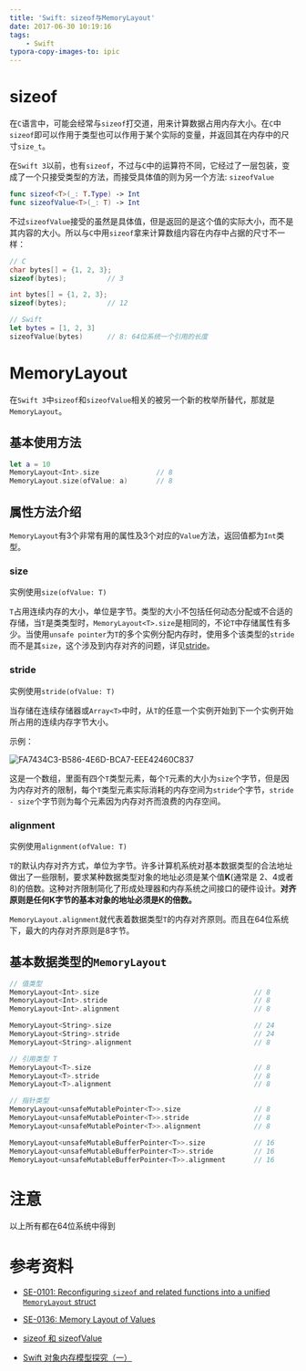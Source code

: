 ```yaml
---
title: 'Swift: sizeof与MemoryLayout'
date: 2017-06-30 10:19:16
tags:
	- Swift
typora-copy-images-to: ipic
---
```


# sizeof

在`C`语言中，可能会经常与`sizeof`打交道，用来计算数据占用内存大小。在`C`中`sizeof`即可以作用于类型也可以作用于某个实际的变量，并返回其在内存中的尺寸`size_t`。

在`Swift 3`以前，也有`sizeof`，不过与`C`中的运算符不同，它经过了一层包装，变成了一个只接受类型的方法，而接受具体值的则为另一个方法: `sizeofValue`

```swift
func sizeof<T>(_: T.Type) -> Int
func sizeofValue<T>(_: T) -> Int
```

<!-- more -->

不过`sizeofValue`接受的虽然是具体值，但是返回的是这个值的实际大小，而不是其内容的大小。所以与`C`中用`sizeof`拿来计算数组内容在内存中占据的尺寸不一样：

```c
// C
char bytes[] = {1, 2, 3};
sizeof(bytes);          // 3

int bytes[] = {1, 2, 3};
sizeof(bytes);          // 12
```

```swift
// Swift
let bytes = [1, 2, 3]
sizeofValue(bytes)      // 8: 64位系统一个引用的长度
```

# MemoryLayout

在`Swift 3`中`sizeof`和`sizeofValue`相关的被另一个新的枚举所替代，那就是`MemoryLayout`。

## 基本使用方法

```swift
let a = 10
MemoryLayout<Int>.size              // 8
MemoryLayout.size(ofValue: a)       // 8
```

## 属性方法介绍

`MemoryLayout`有3个非常有用的属性及3个对应的`Value`方法，返回值都为`Int`类型。

### size

实例使用`size(ofValue: T)`

`T`占用连续内存的大小，单位是字节。类型的大小不包括任何动态分配或不合适的存储，当`T`是类类型时，`MemoryLayout<T>.size`是相同的，不论`T`中存储属性有多少。当使用`unsafe pointer`为`T`的多个实例分配内存时，使用多个该类型的`stride`而不是其`size`，这个涉及到内存对齐的问题，详见[stride](#stride)。

### stride

实例使用`stride(ofValue: T)`

当存储在连续存储器或`Array<T>`中时，从`T`的任意一个实例开始到下一个实例开始所占用的连续内存字节大小。

示例：

![FA7434C3-B586-4E6D-BCA7-EEE42460C837](https://ws2.sinaimg.cn/large/006tKfTcly1fh389yep0ij30dv03174a.jpg)

这是一个数组，里面有四个`T`类型元素，每个`T`元素的大小为`size`个字节，但是因为内存对齐的限制，每个`T`类型元素实际消耗的内存空间为`stride`个字节，`stride - size`个字节则为每个元素因为内存对齐而浪费的内存空间。

### alignment

实例使用`alignment(ofValue: T)`

`T`的默认内存对齐方式，单位为字节。许多计算机系统对基本数据类型的合法地址做出了一些限制，要求某种数据类型对象的地址必须是某个值**K**(通常是 2、4或者8)的倍数。这种对齐限制简化了形成处理器和内存系统之间接口的硬件设计。**对齐原则是任何K字节的基本对象的地址必须是K的倍数。**

`MemoryLayout.alignment`就代表着数据类型`T`的内存对齐原则。而且在64位系统下，最大的内存对齐原则是8字节。

## 基本数据类型的`MemoryLayout`

```swift
// 值类型
MemoryLayout<Int>.size                                      // 8
MemoryLayout<Int>.stride                                    // 8
MemoryLayout<Int>.alignment                                 // 8

MemoryLayout<String>.size                                   // 24
MemoryLayout<String>.stride                                 // 24
MemoryLayout<String>.alignment                              // 8

// 引用类型 T
MemoryLayout<T>.size                                        // 8
MemoryLayout<T>.stride                                      // 8
MemoryLayout<T>.alignment                                   // 8

// 指针类型
MemoryLayout<unsafeMutablePointer<T>>.size                  // 8
MemoryLayout<unsafeMutablePointer<T>>.stride                // 8
MemoryLayout<unsafeMutablePointer<T>>.alignment             // 8

MemoryLayout<unsafeMutableBufferPointer<T>>.size            // 16
MemoryLayout<unsafeMutableBufferPointer<T>>.stride          // 16
MemoryLayout<unsafeMutableBufferPointer<T>>.alignment       // 16
```

# 注意

以上所有都在64位系统中得到

# 参考资料

- [SE-0101: Reconfiguring `sizeof` and related functions into a unified `MemoryLayout` struct](https://github.com/apple/swift-evolution/blob/master/proposals/0101-standardizing-sizeof-naming.md)


- [SE-0136: Memory Layout of Values](https://github.com/apple/swift-evolution/blob/master/proposals/0136-memory-layout-of-values.md)

- [sizeof 和 sizeofValue](http://swifter.tips/sizeof-sizeofvalue/)

- [Swift 对象内存模型探究（一）](https://mp.weixin.qq.com/s/zIkB9KnAt1YPWGOOwyqY3Q)